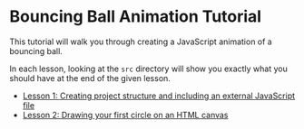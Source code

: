 Bouncing Ball Animation Tutorial
================================

This tutorial will walk you through creating a JavaScript animation of a bouncing ball.

In each lesson, looking at the `src` directory will show you exactly what you should have at the end of the given lesson.

* [Lesson 1: Creating project structure and including an external JavaScript file](https://github.com/bholzer/Bouncing-Ball-Animation-Tutorial/tree/master/lesson_1)
* [Lesson 2: Drawing your first circle on an HTML canvas](https://github.com/bholzer/Bouncing-Ball-Animation-Tutorial/tree/master/lesson_2)
